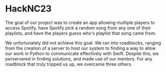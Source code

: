 # HackNC23

The goal of our project was to create an app allowing multiple players to access Spotify, have Spotify pick a random song from any one of their playlists, and have the players guess who's playlist that song came from.

We unfortunately did not achieve this goal. We ran into roadblocks, ranging from the creation of a server to host our system to finding a way to allow our work in Python to communicate effectively with Swift.
Despite this, we perservered in finding solutions, and made use of our mentors. For any roadblock that truly tripped us up, we overcame three others. 
